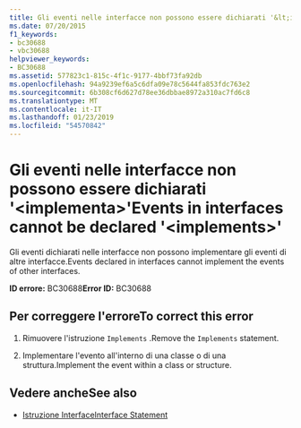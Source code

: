 ```yaml
---
title: Gli eventi nelle interfacce non possono essere dichiarati '&lt;implementa&gt;'
ms.date: 07/20/2015
f1_keywords:
- bc30688
- vbc30688
helpviewer_keywords:
- BC30688
ms.assetid: 577823c1-815c-4f1c-9177-4bbf73fa92db
ms.openlocfilehash: 94a9239ef6a5c6dfa09e78c5644fa853fdc763e2
ms.sourcegitcommit: 6b308cf6d627d78ee36dbbae8972a310ac7fd6c8
ms.translationtype: MT
ms.contentlocale: it-IT
ms.lasthandoff: 01/23/2019
ms.locfileid: "54570842"
---
```

# <a name="events-in-interfaces-cannot-be-declared-ltimplementsgt"></a><span data-ttu-id="6e468-102">Gli eventi nelle interfacce non possono essere dichiarati '&lt;implementa&gt;'</span><span class="sxs-lookup"><span data-stu-id="6e468-102">Events in interfaces cannot be declared '&lt;implements&gt;'</span></span>
<span data-ttu-id="6e468-103">Gli eventi dichiarati nelle interfacce non possono implementare gli eventi di altre interfacce.</span><span class="sxs-lookup"><span data-stu-id="6e468-103">Events declared in interfaces cannot implement the events of other interfaces.</span></span>  
  
 <span data-ttu-id="6e468-104">**ID errore:** BC30688</span><span class="sxs-lookup"><span data-stu-id="6e468-104">**Error ID:** BC30688</span></span>  
  
## <a name="to-correct-this-error"></a><span data-ttu-id="6e468-105">Per correggere l'errore</span><span class="sxs-lookup"><span data-stu-id="6e468-105">To correct this error</span></span>  
  
1.  <span data-ttu-id="6e468-106">Rimuovere l'istruzione `Implements` .</span><span class="sxs-lookup"><span data-stu-id="6e468-106">Remove the `Implements` statement.</span></span>  
  
2.  <span data-ttu-id="6e468-107">Implementare l'evento all'interno di una classe o di una struttura.</span><span class="sxs-lookup"><span data-stu-id="6e468-107">Implement the event within a class or structure.</span></span>  
  
## <a name="see-also"></a><span data-ttu-id="6e468-108">Vedere anche</span><span class="sxs-lookup"><span data-stu-id="6e468-108">See also</span></span>
- [<span data-ttu-id="6e468-109">Istruzione Interface</span><span class="sxs-lookup"><span data-stu-id="6e468-109">Interface Statement</span></span>](../../visual-basic/language-reference/statements/interface-statement.md)
